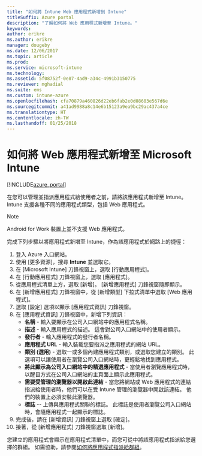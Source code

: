 ```yaml
---
title: "如何將 Intune Web 應用程式新增到 Intune"
titleSuffix: Azure portal
description: "了解如何將 Web 應用程式新增至 Intune。"
keywords: 
author: erikre
ms.author: erikre
manager: dougeby
ms.date: 12/06/2017
ms.topic: article
ms.prod: 
ms.service: microsoft-intune
ms.technology: 
ms.assetid: 5f08752f-0e87-4ad9-a34c-4991b3150775
ms.reviewer: mghadial
ms.suite: ems
ms.custom: intune-azure
ms.openlocfilehash: cfa70879a460826d22eb6fab2e0d08603e567d6e
ms.sourcegitcommit: a41ad9988a8c14e6b15123a9ea9bc29ac437a4ce
ms.translationtype: HT
ms.contentlocale: zh-TW
ms.lasthandoff: 01/25/2018
---
```

# <a name="how-to-add-web-apps-to-microsoft-intune"></a>如何將 Web 應用程式新增至 Microsoft Intune

[!INCLUDE[azure_portal](./includes/azure_portal.md)]

在您可以管理並指派應用程式給使用者之前，請將該應用程式新增至 Intune。 Intune 支援各種不同的應用程式類型，包括 Web 應用程式。

> [!Note]
> Android for Work 裝置上並不支援 Web 應用程式。

完成下列步驟以將應用程式新增至 Intune，作為該應用程式於網路上的捷徑：

1. 登入 Azure 入口網站。
2. 使用 [更多資源]，搜尋 **Intune** 並選取它。
3. 在 [Microsoft Intune] 刀鋒視窗上，選取 [行動應用程式]。
4. 在 [行動應用程式] 刀鋒視窗上，選取 [應用程式]。
5. 從應用程式清單上方，選取 [新增]。 [新增應用程式] 刀鋒視窗隨即顯示。
6. 在 [新增應用程式] 刀鋒視窗中，從 [新增類型] 下拉式清單中選取 [Web 應用程式]。
7. 選取 [設定] 選項以顯示 [應用程式資訊] 刀鋒視窗。
8. 在 [應用程式資訊] 刀鋒視窗中，新增下列資訊：
    - **名稱** - 輸入要顯示在公司入口網站中的應用程式名稱。
    - **描述** - 輸入應用程式的描述。 這會對公司入口網站中的使用者顯示。
    - **發行者** - 輸入應用程式的發行者名稱。
    - **應用程式 URL** - 輸入裝載您要指派之應用程式的網站 URL。
    - **類別 (選用)** - 選取一或多個內建應用程式類別，或選取您建立的類別。 此選項可以讓使用者在瀏覽公司入口網站時，更輕鬆地找到應用程式。
    - **將此顯示為公司入口網站中的精選應用程式** - 當使用者瀏覽應用程式時，以醒目方式在公司入口網站的主頁面上顯示此應用程式。
    - **需要受管理的瀏覽器以開啟此連結** - 當您將網站或 Web 應用程式的連結指派給使用者時，他們可以在受 Intune 管理的瀏覽器中開啟該連結。 他們的裝置上必須安裝此瀏覽器。
    - **標誌** -- 上傳與應用程式關聯的標誌。 此標誌是使用者瀏覽公司入口網站時，會隨應用程式一起顯示的標誌。
9. 完成後，請在 [新增資訊] 刀鋒視窗上選取 [確定]。
10. 接著，從 [新增應用程式] 刀鋒視窗選取 [新增]。

您建立的應用程式會顯示在應用程式清單中，而您可從中將該應用程式指派給您選擇的群組。 如需協助，請參閱[如何將應用程式指派給群組](apps-deploy.md)。
